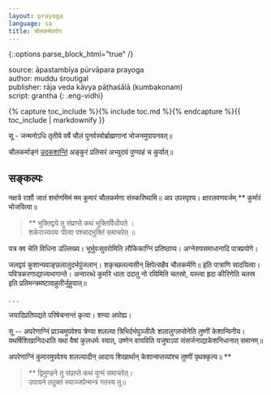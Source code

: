 ```yaml
---
layout: prayoga
language: sa
title: चौलकर्मप्रयोगः 
---
```


{::options parse_block_html="true" /}

source: āpastambīya pūrvāpara prayoga  
author: muddu śroutigal  
publisher: rāja veda kāvya pāṭhaśālā (kumbakonam)  
script: grantha
{: .eng-vidhi}

{% capture toc_include %}{% include toc.md %}{% endcapture %}{{ toc_include | markdownify }}

सू - जन्मनोऽधि तृतीये वर्षे चौलं पुनर्वस्वोर्ब्राह्मणानां भोजनमुपायनवत्॥ 

चौलकर्माङ्गं [उदकशान्तिं](./udaka_shanti) अङ्कुरं प्रतिसरं अभ्युदयं पुण्याहं च कुर्यात्॥ 

## सङ्कल्पः

नक्षत्रे राशौ जातं शर्माणमिमं मम कुमारं चौलकर्मणा संस्करिष्यामि॥ अप उपस्पृश्य। क्षारलवणवर्जम् ** कुर्मारं भोजयित्वा॥ 

> ** भुक्तिद्वये तु संप्राप्ते कथं भुक्तिर्विधीयते ।  
> शर्कराज्यपयः पीत्वा पश्चाद्भुक्तिं समाचरेत् ॥ 

यत्र क्व चेति विधिना उल्लिख्य। भूर्भुवःसुवरोमिति लौकिकाग्निं प्रतिष्ठाप्य। अग्नेरुपसमाधानादि पात्रप्रयोगे। 

जलद्वयं कुशान्यवाङ्छलालुदर्भपुंजलान्। शकृच्छलल्यसीन् क्षिपेत्सहैव चौलकर्मणि॥ इति पात्राणि सादयित्वा। पवित्रकरणाद्याज्यभागान्ते। 
अन्वारब्धे कुर्मारे धाता ददातु नो रयिमिति चतस्रो, यस्त्वा हृदा कीरिणेति चतस्र इति प्रतिमन्त्रमष्टावाहुतीर्जुहुयात्॥ 

. . . 

जयादिप्रतिपद्यते परिषेचनान्तं कृत्वा। शम्या अपोह्य। 

सू -- अपरेणाग्निं प्राञ्चमुपवेश्य त्रेण्या शलल्या त्रिभिर्दर्भपुञ्जीलैः शलालुग्लप्सेनेति तुष्णीं केशान्विनीय। 
यथर्षिशिखानिदधाति यथा वैषां कुलधर्मः स्यात्, उष्णेन वायविति यजुषाऽपां संसर्जनाद्याकेशनिधानात् समानम्॥ 

अपरेणाग्निं कुमारमुपवेश्य शलल्यादीन् आदाय शिखार्थान् केशान्वप्तव्यांश्च तुष्णीं पृथक्कृत्य॥ ** 

> ** द्विमुण्डने तु संप्राप्ते कथं युग्मं समाचरेत्।  
> उपायने तदुक्तं स्याज्जपेन्मन्त्रं गतस्य तु॥ 

